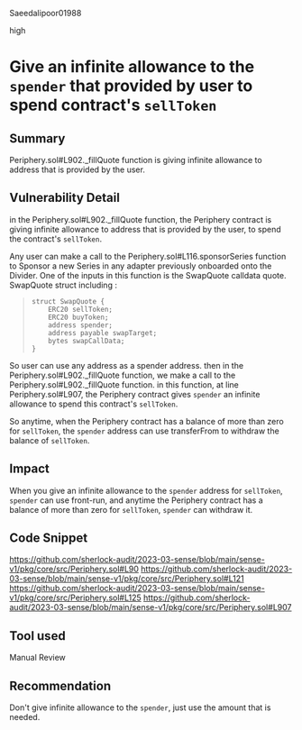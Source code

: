 Saeedalipoor01988

high

# Give an infinite allowance to the `spender` that provided by user to spend contract's `sellToken`

## Summary
Periphery.sol#L902._fillQuote function is giving infinite allowance to address that is provided by the user.

## Vulnerability Detail
in the Periphery.sol#L902._fillQuote function, the Periphery contract is giving infinite allowance to address that is provided by the user, to spend the contract's `sellToken`.

Any user can make a call to the Periphery.sol#L116.sponsorSeries function to  Sponsor a new Series in any adapter previously onboarded onto the Divider. One of the inputs in this function is the SwapQuote calldata quote. SwapQuote struct including :

>     struct SwapQuote {
>         ERC20 sellToken;
>         ERC20 buyToken;
>         address spender;
>         address payable swapTarget;
>         bytes swapCallData;
>     }

So user can use any address as a spender address. then in the Periphery.sol#L902._fillQuote function, we make a call to the Periphery.sol#L902._fillQuote function. in this function, at line Periphery.sol#L907, the Periphery contract gives `spender` an infinite allowance to spend this contract's `sellToken`.

So anytime, when the Periphery contract has a balance of more than zero for `sellToken`, the `spender` address can use transferFrom to withdraw the balance of `sellToken`.

## Impact
When you give an infinite allowance to the `spender` address for `sellToken`, `spender` can use front-run, and anytime the Periphery contract has a balance of more than zero for `sellToken`,  `spender` can withdraw it.

## Code Snippet
https://github.com/sherlock-audit/2023-03-sense/blob/main/sense-v1/pkg/core/src/Periphery.sol#L90
https://github.com/sherlock-audit/2023-03-sense/blob/main/sense-v1/pkg/core/src/Periphery.sol#L121
https://github.com/sherlock-audit/2023-03-sense/blob/main/sense-v1/pkg/core/src/Periphery.sol#L125
https://github.com/sherlock-audit/2023-03-sense/blob/main/sense-v1/pkg/core/src/Periphery.sol#L907

## Tool used
Manual Review

## Recommendation
Don't give infinite allowance to the `spender`, just use the amount that is needed.